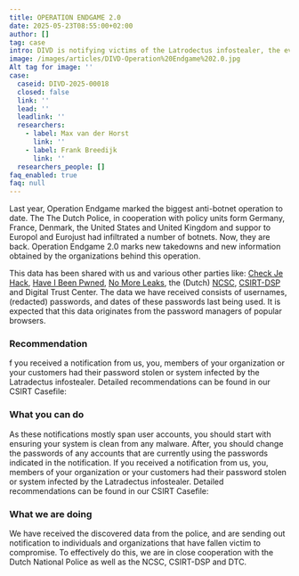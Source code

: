 ```yaml
---
title: OPERATION ENDGAME 2.0
date: 2025-05-23T08:55:00+02:00
author: []
tag: case
intro: DIVD is notifying victims of the Latrodectus infostealer, the evolution of IcedID. We are notifying victims that where identified as a part of Operation Endgame 2.0. If you receive a notification, please read the instructions carefully.
image: /images/articles/DIVD-Operation%20Endgame%202.0.jpg
Alt tag for image: ''
case:
  caseid: DIVD-2025-00018
  closed: false
  link: ''
  lead: ''
  leadlink: ''
  researchers:
    - label: Max van der Horst
      link: ''
    - label: Frank Breedijk
      link: ''
  researchers_people: []
faq_enabled: true
faq: null
---
```

Last year, Operation Endgame marked the biggest anti-botnet operation to date. The The Dutch Police, in cooperation with policy units form Germany, France, Denmark, the United States and United Kingdom and suppor to Europol and Eurojust had infiltrated a number of botnets. Now, they are back. Operation Endgame 2.0 marks new takedowns and new information obtained by the organizations behind this operation.

This data has been shared with us and various other parties like: [Check Je Hack](https://www.politie.nl/informatie/checkjehack.html), [Have I Been Pwned](https://haveibeenpwned.com/), [No More Leaks](https://www.politie.nl/onderwerpen/no-more-leaks.html), the (Dutch) [NCSC](https://ncsc.nl), [CSIRT-DSP](https://csirtdsp.nl/) and Digital Trust Center. 
The data we have received consists of usernames, (redacted) passwords, and dates of these passwords last being used. It is expected that this data originates from the password managers of popular browsers.

### Recommendation

f you received a notification from us, you, members of your organization or your customers had their password stolen or system infected by the Latradectus infostealer. Detailed recommendations can be found in our CSIRT Casefile: 

### What you can do

As these notifications mostly span user accounts, you should start with ensuring your system is clean from any malware. After, you should change the passwords of any accounts that are currently using the passwords indicated in the notification. If you received a notification from us, you, members of your organization or your customers had their password stolen or system infected by the Latradectus infostealer. Detailed recommendations can be found in our CSIRT Casefile: 

### What we are doing

We have received the discovered data from the police, and are sending out notification to individuals and organizations that have fallen victim to compromise. To effectively do this, we are in close cooperation with the Dutch National Police as well as the NCSC, CSIRT-DSP and DTC.
